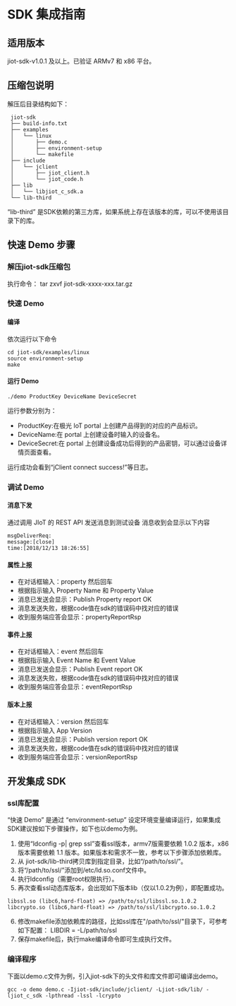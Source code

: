 # SDK 集成指南 
## 适用版本
jiot-sdk-v1.0.1 及以上。已验证 ARMv7 和 x86 平台。

## 压缩包说明
解压后目录结构如下：

```
 jiot-sdk
 ├── build-info.txt
 ├── examples
 │   └── linux
 │       ├── demo.c
 │       ├── environment-setup
 │       └── makefile
 ├── include
 │   └── jclient
 │       ├── jiot_client.h
 │       └── jiot_code.h
 ├── lib
 │   └── libjiot_c_sdk.a
 └── lib-third
```

“lib-third” 是SDK依赖的第三方库，如果系统上存在该版本的库，可以不使用该目录下的库。

## 快速 Demo 步骤
### 解压jiot-sdk压缩包

执行命令： tar zxvf jiot-sdk-xxxx-xxx.tar.gz

### 快速 Demo
#### 编译
依次运行以下命令
```
cd jiot-sdk/examples/linux
source environment-setup
make
```
#### 运行 Demo

```
./demo ProductKey DeviceName DeviceSecret
```

运行参数分别为：

* ProductKey:在极光 IoT portal 上创建产品得到的对应的产品标识。
* DeviceName:在 portal 上创建设备时输入的设备名。
* DeviceSecret:在 portal 上创建设备成功后得到的产品密钥，可以通过设备详情页面查看。

运行成功会看到“jClient connect success!”等日志。

### 调试 Demo
#### 消息下发
通过调用 JIoT 的 REST API 发送消息到测试设备
消息收到会显示以下内容
```
msgDeliverReq:
message:[close]
time:[2018/12/13 18:26:55]
```

#### 属性上报
* 在对话框输入：property 然后回车
* 根据指示输入 Property Name 和 Property Value
* 消息已发送会显示：Publish Property report OK
* 消息发送失败，根据code值在sdk的错误码中找对应的错误
* 收到服务端应答会显示：propertyReportRsp

#### 事件上报
* 在对话框输入：event 然后回车
* 根据指示输入 Event Name 和 Event Value
* 消息已发送会显示：Publish Event report OK
* 消息发送失败，根据code值在sdk的错误码中找对应的错误
* 收到服务端应答会显示：eventReportRsp

#### 版本上报
* 在对话框输入：version 然后回车
* 根据指示输入 App Version
* 消息已发送会显示：Publish version report OK 
* 消息发送失败，根据code值在sdk的错误码中找对应的错误
* 收到服务端应答会显示：versionReportRsp

## 开发集成 SDK
### ssl库配置
“快速 Demo” 是通过 “environment-setup” 设定环境变量编译运行，如果集成SDK建议按如下步骤操作，如下也以demo为例。

1. 使用“ldconfig -p| grep ssl”查看ssl版本，armv7版需要依赖 1.0.2 版本，x86版本需要依赖 1.1 版本。如果版本和需求不一致，参考以下步骤添加依赖库。     
2. 从 jiot-sdk/lib-third拷贝库到指定目录，比如“/path/to/ssl/”。
3. 将“/path/to/ssl/”添加到/etc/ld.so.conf文件中。
4. 执行ldconfig（需要root权限执行）。
5. 再次查看ssl动态库版本，会出现如下版本lib（仅以1.0.2为例），即配置成功。
```
libssl.so (libc6,hard-float) => /path/to/ssl/libssl.so.1.0.2
libcrypto.so (libc6,hard-float) => /path/to/ssl/libcrypto.so.1.0.2
```
6. 修改makefile添加依赖库的路径，比如ssl库在"/path/to/ssl/"目录下，可参考如下配置：
     LIBDIR = -L/path/to/ssl
7. 保存makefile后，执行make编译命令即可生成执行文件。

### 编译程序

下面以demo.c文件为例，引入jiot-sdk下的头文件和库文件即可编译出demo。

```
gcc -o demo demo.c -Ijiot-sdk/include/jclient/ -Ljiot-sdk/lib/ -ljiot_c_sdk -lpthread -lssl -lcrypto
```